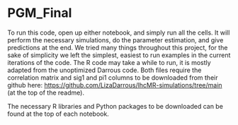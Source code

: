 # PGM_Final

To run this code, open up either notebook, and simply run all the cells. It will perform the necessary simulations, do the parameter estimation, and give predictions at the end. We tried many things throughout this project, for the sake of simplicity we left the simplest, easiest to run examples in the current iterations of the code. The R code may take a while to run, it is mostly adapted from the unoptimized Darrous code. Both files require the correlation matrix and sig1 and pi1 columns to be downloaded from their github here: https://github.com/LizaDarrous/lhcMR-simulations/tree/main (at the top of the readme).

The necessary R libraries and Python packages to be downloaded can be found at the top of each notebook.
